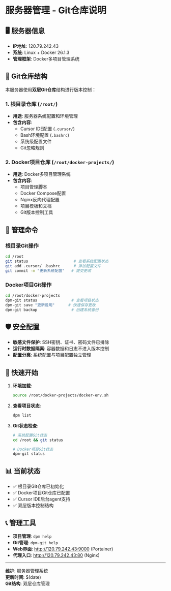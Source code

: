 # 服务器管理 - Git仓库说明

## 🖥️ 服务器信息

- **IP地址**: 120.79.242.43
- **系统**: Linux + Docker 26.1.3
- **管理框架**: Docker多项目管理系统

## 📁 Git仓库结构

本服务器使用**双层Git仓库**结构进行版本控制：

### 1. 根目录仓库 (`/root/`)
- **用途**: 服务器系统配置和环境管理
- **包含内容**:
  - Cursor IDE配置 (`.cursor/`)
  - Bash环境配置 (`.bashrc`)
  - 系统级配置文件
  - Git忽略规则

### 2. Docker项目仓库 (`/root/docker-projects/`)
- **用途**: Docker多项目管理系统
- **包含内容**:
  - 项目管理脚本
  - Docker Compose配置
  - Nginx反向代理配置
  - 项目模板和文档
  - Git版本控制工具

## 🔧 管理命令

### 根目录Git操作
```bash
cd /root
git status                    # 查看系统配置状态
git add .cursor/ .bashrc      # 添加配置文件
git commit -m "更新系统配置"   # 提交更改
```

### Docker项目Git操作
```bash
cd /root/docker-projects
dpm-git status               # 查看项目状态
dpm-git save "更新说明"      # 快速保存更改
dpm-git backup               # 创建系统备份
```

## 🛡️ 安全配置

- **敏感文件保护**: SSH密钥、证书、密码文件已排除
- **运行时数据隔离**: 容器数据和日志不进入版本控制
- **配置分离**: 系统配置与项目配置独立管理

## 🚀 快速开始

1. **环境加载**:
   ```bash
   source /root/docker-projects/docker-env.sh
   ```

2. **查看项目状态**:
   ```bash
   dpm list
   ```

3. **Git状态检查**:
   ```bash
   # 系统配置Git状态
   cd /root && git status
   
   # Docker项目Git状态
   dpm-git status
   ```

## 📊 当前状态

- ✅ 根目录Git仓库已初始化
- ✅ Docker项目Git仓库已配置
- ✅ Cursor IDE后台agent支持
- ✅ 双层版本控制结构

## 📞 管理工具

- **项目管理**: `dpm help`
- **Git管理**: `dpm-git help`
- **Web界面**: http://120.79.242.43:9000 (Portainer)
- **代理入口**: http://120.79.242.43:80 (Nginx)

---

**维护**: 服务器管理系统  
**更新时间**: $(date)  
**Git结构**: 双层仓库管理
